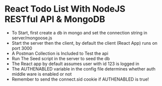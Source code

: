 # React Todo List With NodeJS RESTful API & MongoDB

* To Start, first create a db in mongo and set the connection string in server/mongoose.js
* Start the server then the client, by default the client (React App) runs on port 3000
* A Postman Collection is Included to Test the api
* Run The Seed script in the server to seed the db
* The React app by default assumes user with id 123 is logged in
* The AUTHENABLED variable in the config file determines whether auth middle ware is enabled or not
* Remember to send the connect.sid cookie if AUTHENABLED is true!
